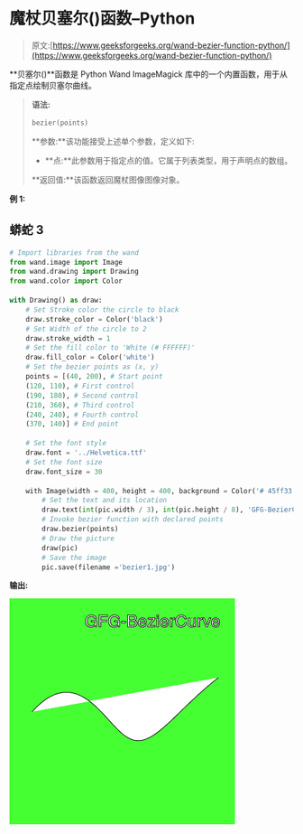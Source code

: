 # 魔杖贝塞尔()函数–Python

> 原文:[https://www.geeksforgeeks.org/wand-bezier-function-python/](https://www.geeksforgeeks.org/wand-bezier-function-python/)

**贝塞尔()**函数是 Python Wand ImageMagick 库中的一个内置函数，用于从指定点绘制贝塞尔曲线。

> **语法:**
> 
> ```py
> bezier(points)
> ```
> 
> **参数:**该功能接受上述单个参数，定义如下:
> 
> *   **点:**此参数用于指定点的值。它属于列表类型，用于声明点的数组。
> 
> **返回值:**该函数返回魔杖图像图像对象。

**例 1:**

## 蟒蛇 3

```py
# Import libraries from the wand 
from wand.image import Image
from wand.drawing import Drawing
from wand.color import Color

with Drawing() as draw:
    # Set Stroke color the circle to black
    draw.stroke_color = Color('black')
    # Set Width of the circle to 2
    draw.stroke_width = 1
    # Set the fill color to 'White (# FFFFFF)'
    draw.fill_color = Color('white')
    # Set the bezier points as (x, y)
    points = [(40, 200), # Start point
    (120, 110), # First control
    (190, 180), # Second control
    (210, 360), # Third control
    (240, 240), # Fourth control
    (370, 140)] # End point

    # Set the font style
    draw.font = '../Helvetica.ttf'
    # Set the font size
    draw.font_size = 30

    with Image(width = 400, height = 400, background = Color('# 45ff33')) as pic:
        # Set the text and its location
        draw.text(int(pic.width / 3), int(pic.height / 8), 'GFG-BezierCurve')
        # Invoke bezier function with declared points
        draw.bezier(points)
        # Draw the picture
        draw(pic)
        # Save the image
        pic.save(filename ='bezier1.jpg')
```

**输出:**

![](img/276bbde25f09740c5da2b0839badfb55.png)